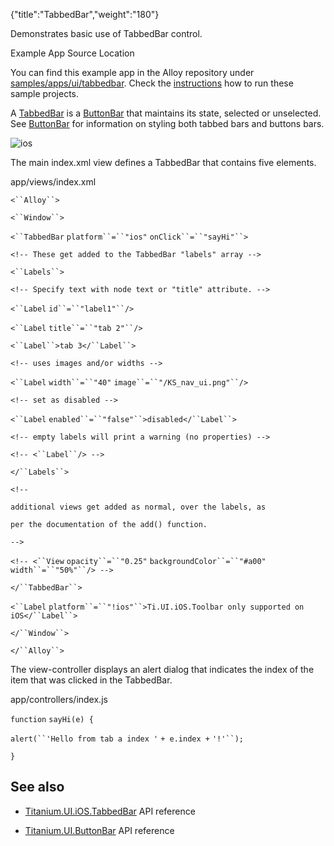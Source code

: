 {"title":"TabbedBar","weight":"180"} 

Demonstrates basic use of TabbedBar control.

Example App Source Location

You can find this example app in the Alloy repository under [samples/apps/ui/tabbedbar](https://github.com/appcelerator/alloy/tree/master/samples/apps/ui/tabbedbar). Check the [instructions](/docs/appc/Alloy_Framework/Alloy_Guide/Alloy_Test_Apps/) how to run these sample projects.

A [TabbedBar](#!/api/Titanium.UI.iOS.TabbedBar) is a [ButtonBar](#!/api/Titanium.UI.iOS.TabbedBar) that maintains its state, selected or unselected. See [ButtonBar](#!/api/Titanium.UI.ButtonBar) for information on styling both tabbed bars and buttons bars.

![ios](/Images/appc/download/attachments/41845775/ios.png)

The main index.xml view defines a TabbedBar that contains five <Label/> elements.

app/views/index.xml

`<``Alloy``>`

`<``Window``>`

`<``TabbedBar`  `platform``=``"ios"`  `onClick``=``"sayHi"``>`

`<!-- These get added to the TabbedBar "labels" array -->`

`<``Labels``>`

`<!-- Specify text with node text or "title" attribute. -->`

`<``Label`  `id``=``"label1"``/>`

`<``Label`  `title``=``"tab 2"``/>`

`<``Label``>tab 3</``Label``>`

`<!-- uses images and/or widths -->`

`<``Label`  `width``=``"40"`  `image``=``"/KS_nav_ui.png"``/>`

`<!-- set as disabled -->`

`<``Label`  `enabled``=``"false"``>disabled</``Label``>`

`<!-- empty labels will print a warning (no properties) -->`

`<!-- <``Label``/> -->`

`</``Labels``>`

`<!--`

`additional views get added as normal, over the labels, as`

`per the documentation of the add() function.`

`-->`

`<!-- <``View`  `opacity``=``"0.25"`  `backgroundColor``=``"#a00"`  `width``=``"50%"``/> -->`

`</``TabbedBar``>`

`<``Label`  `platform``=``"!ios"``>Ti.UI.iOS.Toolbar only supported on iOS</``Label``>`

`</``Window``>`

`</``Alloy``>`

The view-controller displays an alert dialog that indicates the index of the item that was clicked in the TabbedBar.

app/controllers/index.js

`function` `sayHi(e) {`

`alert(``'Hello from tab a index '` `+ e.index +` `'!'``);`

`}`

## See also

*   [Titanium.UI.iOS.TabbedBar](#!/api/Titanium.UI.iOS.TabbedBar) API reference
    
*   [Titanium.UI.ButtonBar](#!/api/Titanium.UI.ButtonBar) API reference